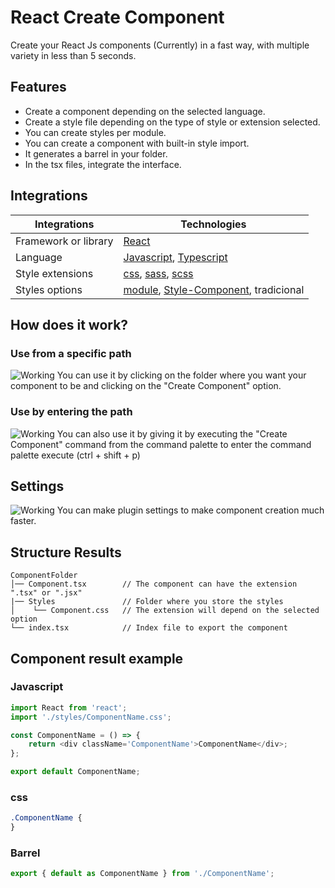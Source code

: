 # React Create Component

Create your React Js components (Currently) in a fast way, with multiple variety in less than 5 seconds.

## Features

- Create a component depending on the selected language.
- Create a style file depending on the type of style or extension selected.
- You can create styles per module.
- You can create a component with built-in style import.
- It generates a barrel in your folder.
- In the tsx files, integrate the interface.

## Integrations

| Integrations         | Technologies                             |
| -------------------- | ---------------------------------------- |
| Framework or library | [React]                                  |
| Language             | [Javascript], [Typescript]               |
| Style extensions     | [css], [sass], [scss]                    |
| Styles options       | [module], [Style-Component], tradicional |

[react]: https://github.com/facebook/react
[css]: https://developer.mozilla.org/es/docs/Web/CSS
[sass]: https://github.com/sass/sass
[scss]: https://github.com/sass/sass
[typescript]: https://github.com/microsoft/TypeScript
[javascript]: https://developer.mozilla.org/es/docs/Web/JavaScript
[style-component]: https://github.com/styled-components/styled-components
[module]: https://github.com/css-modules/css-modules

## How does it work?

### Use from a specific path

![Working](https://firebasestorage.googleapis.com/v0/b/recursos-ae4c5.appspot.com/o/sample1.gif?alt=media&token=79c7993d-1e0d-4e04-a7f2-1d7d00afb71f)
You can use it by clicking on the folder where you want your component to be and clicking on the "Create Component" option.

### Use by entering the path

![Working](https://firebasestorage.googleapis.com/v0/b/recursos-ae4c5.appspot.com/o/sample2.gif?alt=media&token=a3c742f1-8ad2-49d9-a66d-a182ca1f2228)
You can also use it by giving it by executing the "Create Component" command from the command palette
to enter the command palette execute (ctrl + shift + p)

## Settings

![Working](https://firebasestorage.googleapis.com/v0/b/recursos-ae4c5.appspot.com/o/Captura%20de%20pantalla%202022-08-30%20014924.png?alt=media&token=837eb0a2-6a5b-429c-856e-c01d00e78ce7)
You can make plugin settings to make component creation much faster.

## Structure Results

```
ComponentFolder
│── Component.tsx        // The component can have the extension ".tsx" or ".jsx"
|── Styles               // Folder where you store the styles
│    └── Component.css   // The extension will depend on the selected option
└── index.tsx            // Index file to export the component
```

## Component result example

### Javascript

```javascript
import React from 'react';
import './styles/ComponentName.css';

const ComponentName = () => {
	return <div className='ComponentName'>ComponentName</div>;
};

export default ComponentName;
```

### css

```css
.ComponentName {
}
```

### Barrel

```javascript
export { default as ComponentName } from './ComponentName';
```
